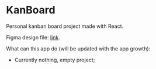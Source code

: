 # KanBoard

Personal kanban board project made with React.

Figma design file: [link](https://www.figma.com/design/R55pvXthjkrlLSsLKqj4fc/kanban-board?node-id=0-1&p=f&t=GnK0VyPnNmZu6Jor-0).

What can this app do (will be updated with the app growth):

- Currently nothing, empty project;
